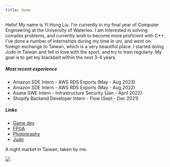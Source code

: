 ```yaml
---
title: Home
---
```


Hello! My name is Yi Hong Liu. I'm currently in my final year of Computer Engineering at the University of Waterloo.
I am interested in solving complex problems, and currently wish to become more proficient with C++.
I've done a number of internships during my time in uni, and went on foreign exchange to Taiwan, which is a very beautiful place.
I started doing Judo in Taiwan and fell in love with the sport, and try to train regularly. My goal is to get my blackbelt within
the next 3-4 years.

##### Most recent experience
- Amazon SDE Intern - AWS RDS Exports (May - Aug 2023)
- Amazon SDE Intern - AWS RDS Exports (May - Aug 2022)
- Asana SWE Intern - Infrastructure Security (Jan - April 2022)
- Shopify Backend Developer Intern - Flow (Sept - Dec 2021)

##### Links
- [Game dev](game-dev.md)
- [FPGA](fpga.md)
- [Photography](photography.md)
- [Judo](judo.md)

A night market in Taiwan, taken by me.

<img src="./photos/night-market.jpg" style="margin-left: auto; margin-right: auto; display: block;"/>
<!-- ![night market](./photos/night-market.jpg) -->